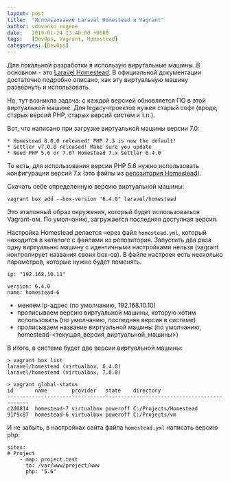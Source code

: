```yaml
---
layout: post
title:  "Использование Laravel Homestead и Vagrant"
author: vdovenko_eugene
date:   2019-01-24 13:40:00 +0000
tags:   [DevOps, Vagrant, Homestead]
categories: [DevOps]
---
```


Для локальной разработки я использую вирутальные машины. В основном - это 
[Laravel Homestead](https://app.vagrantup.com/laravel/boxes/homestead). В официальной документации достаточно подробно 
описано, как эту виртуальную машину развернуть и использовать. 

Но, тут возникла задача: с каждой версией обновляется ПО в этой виртуальной машине. Для legacy-проектов нужен старый
софт (вроде, старых версий PHP, старых версий систем и т.п.).

Вот, что написано при загрузке виртуальной машины версии 7.0:
```
* Homestead 8.0.0 released! PHP 7.3 is now the default!
* Settler v7.0.0 released! Make sure you update
* Need PHP 5.6 or 7.0? Homestead 7.x Settler 6.4.0
```

То есть, для использования версии PHP 5.6 нужно использовать конфигурации версий 7.x (это файлы из 
[репозитория Homestead](https://github.com/laravel/homestead)).

Скачать себе определенную версию виртуальной машины:

```
vagrant box add --box-version "6.4.0" laravel/homestead
```

Это эталонный образ окружения, который будет использоваться Vagrant-ом. По умолчанию, загружается последняя 
доступная версия. 

Настройка Homestead делается через файл `homestead.yml`, который находится в каталоге с файлами из репозитория. 
Запустить два раза одну виртуальню машину с идентичными настройками нельзя (vagrant контролирует названия своих box-ов).
В файле настроек есть несколько параметров, которые нужно будет поменять.

```
ip: "192.168.10.11"

version: 6.4.0
name: homestead-6

```

- меняем ip-адрес (по умолчанию, 192.168.10.10) 
- прописываем версию виртуальной машины, которую хотим использовать (по умолчанию, последняя версия в системе)
- прописываем название виртуальной машины (по умолчанию, homestead-<текущая_версия_виртуальной_машины>)

В итоге, в системе будет две версии виртуальной машины:

```
> vagrant box list
laravel/homestead (virtualbox, 6.4.0)
laravel/homestead (virtualbox, 7.0.0)
```

```
> vagrant global-status
id       name        provider   state    directory
-----------------------------------------------------------------------------
c2d0814  homestead-7 virtualbox poweroff C:/Projects/Homestead
91f9c87  homestead-6 virtualbox poweroff C:/Projects/vm
```

И не забыть, в настройках сайта файла `homestead.yml` написать версию php:

```
sites:
# Project
    - map: project.test
      to: /var/www/project/www
      php: "5.6"
```

